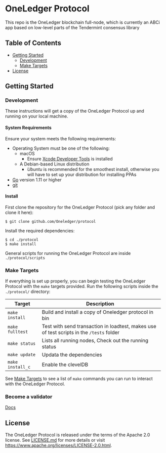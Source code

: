 
# OneLedger Protocol 

This repo is the OneLedger blockchain full-node, which is currently an ABCi app based on low-level parts of the Tendermint consensus library

## Table of Contents

* [Getting Started](#getting-started)
    * [Development](#Development)
    * [Make Targets](#make-targets)
* [License](#license)

## Getting Started

### Development

   These instructions will get a copy of the OneLedger Protocol up and running on your local machine.

#### System Requirements

Ensure your system meets the following requirements:

* Operating System must be one of the following:
  * macOS
    * Ensure [Xcode Developer Tools](https://developer.apple.com/xcode/) is installed
  * A Debian-based Linux distribution
    * *Ubuntu* is recommended for the smoothest install, otherwise you will have to set up your distribution for installing PPAs
* [Go](https://golang.org/) version 1.11 or higher
* [git](https://git-scm.com/)

#### Install

First clone the repository for the OneLedger Protocol (pick any folder and clone it here):

```
$ git clone github.com/Oneledger/protocol
```

Install the required dependencies:

```
$ cd ./protocol
$ make install
```

General scripts for running the OneLedger Protocol are inside `./protocol/scripts`

### Make Targets

If everything is set up properly, you can begin testing the OneLedger Protocol with the `make` targets provided. Run the following scripts inside the `./protocol/` directory:

| Target | Description |
| --- | --- |
| `make install`| Build and install a copy of Oneledger protocol in bin |
| `make fulltest` | Test with send transaction in loadtest, makes use of test scripts in the `/tests` folder |
| `make status` | Lists all running nodes, Check out the running status|
| `make update` | Updata the dependencies |
| `make install_c` | Enable the clevelDB |


See [Make Targets](#make-targets) to see a list of `make` commands you can run to interact with the OneLedger Protocol.


### Become a validator

[Docs](https://docs.oneledger.io/docs/develop/node-deployment/docker-validator-deployment)


## License

The OneLedger Protocol is released under the terms of the Apache 2.0 license. See [LICENSE.md](LICENSE.md) for more details or visit https://www.apache.org/licenses/LICENSE-2.0.html.
